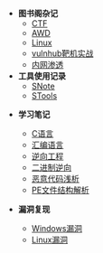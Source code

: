 <!-- docs/_sidebar.md -->

- **图书阁杂记**
  * [CTF](图书阁杂记/ctf.md)
  * [AWD](图书阁杂记/awd.md)
  * [Linux](图书阁杂记/linux.md)
  * [vulnhub靶机实战](图书阁杂记/vulnhub靶机实战.md)
  * [内网渗透](图书阁杂记/内网渗透.md)
- **工具使用记录**
  - [SNote](工具使用记录/SNote.md)
  - [STools](工具使用记录/STools.md)

* **学习笔记**
  * [C语言](学习笔记/c语言.md)
  * [汇编语言](学习笔记/汇编语言.md)
  * [逆向工程](学习笔记/逆向工程.md)
  * [二进制逆向](学习笔记/二进制逆向.md)
  * [恶意代码浅析](学习笔记/恶意代码浅析.md)
  * [PE文件结构解析](学习笔记/PE文件结构解析.md)


* **漏洞复现**
  * [Windows漏洞](漏洞复现/Windows漏洞.md)
  * [Linux漏洞](漏洞复现/Linux漏洞.md)